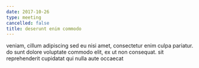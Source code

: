 ```yaml
---
date: 2017-10-26
type: meeting
cancelled: false
title: deserunt enim commodo
---
```

veniam, cillum adipiscing sed eu nisi amet, consectetur enim culpa pariatur. do sunt dolore voluptate commodo elit, ex ut non consequat. sit reprehenderit cupidatat qui nulla aute occaecat